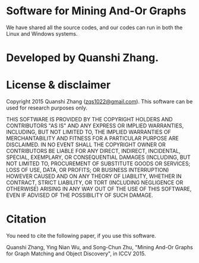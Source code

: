 # Software for Mining And-Or Graphs

We have shared all the source codes, and our codes can run in both the Linux and Windows systems.  

# Developed by Quanshi Zhang. 

# License & disclaimer

Copyright 2015 Quanshi Zhang (zqs1022@gmail.com). This software can be used for research purposes only.

THIS SOFTWARE IS PROVIDED BY THE COPYRIGHT HOLDERS AND CONTRIBUTORS "AS IS" AND ANY EXPRESS OR IMPLIED WARRANTIES, INCLUDING, BUT NOT LIMITED TO, THE IMPLIED WARRANTIES OF MERCHANTABILITY AND FITNESS FOR A PARTICULAR PURPOSE ARE DISCLAIMED. IN NO EVENT SHALL THE COPYRIGHT OWNER OR CONTRIBUTORS BE LIABLE FOR ANY DIRECT, INDIRECT, INCIDENTAL, SPECIAL, EXEMPLARY, OR CONSEQUENTIAL DAMAGES (INCLUDING, BUT NOT LIMITED TO, PROCUREMENT OF SUBSTITUTE GOODS OR SERVICES; LOSS OF USE, DATA, OR PROFITS; OR BUSINESS INTERRUPTION) HOWEVER CAUSED AND ON ANY THEORY OF LIABILITY, WHETHER IN CONTRACT, STRICT LIABILITY, OR TORT (INCLUDING NEGLIGENCE OR OTHERWISE) ARISING IN ANY WAY OUT OF THE USE OF THIS SOFTWARE, EVEN IF ADVISED OF THE POSSIBILITY OF SUCH DAMAGE.

# Citation 

You need to cite the following paper, if you use this software.

Quanshi Zhang, Ying Nian Wu, and Song-Chun Zhu, "Mining And-Or Graphs for Graph Matching and Object Discovery", in ICCV 2015. 
